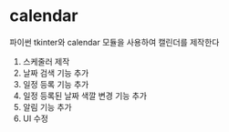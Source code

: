 # calendar
파이썬 tkinter와 calendar 모듈을 사용하여 캘린더를 제작한다
1. 스케줄러 제작
2. 날짜 검색 기능 추가
3. 일정 등록 기능 추가
4. 일정 등록된 날짜 색깔 변경 기능 추가
5. 알림 기능 추가
6. UI 수정
